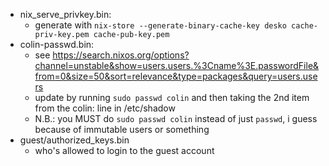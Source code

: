 - nix_serve_privkey.bin:
    - generate with `nix-store --generate-binary-cache-key desko cache-priv-key.pem cache-pub-key.pem`
- colin-passwd.bin:
    - see <https://search.nixos.org/options?channel=unstable&show=users.users.%3Cname%3E.passwordFile&from=0&size=50&sort=relevance&type=packages&query=users.users>
    - update by running `sudo passwd colin` and then taking the 2nd item from the colin: line in /etc/shadow
    - N.B.: you MUST do `sudo passwd colin` instead of just `passwd`, i guess because of immutable users or something
- guest/authorized_keys.bin
    - who's allowed to login to the guest account
